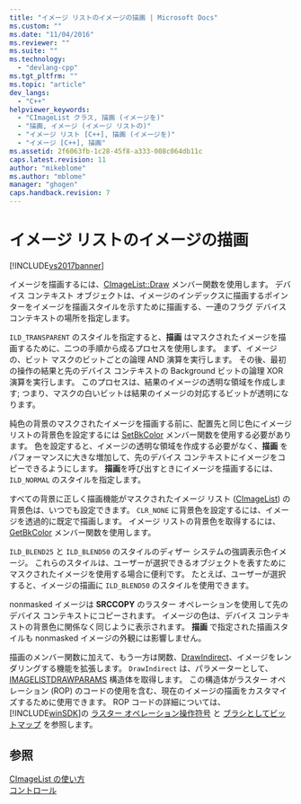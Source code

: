 ```yaml
---
title: "イメージ リストのイメージの描画 | Microsoft Docs"
ms.custom: ""
ms.date: "11/04/2016"
ms.reviewer: ""
ms.suite: ""
ms.technology: 
  - "devlang-cpp"
ms.tgt_pltfrm: ""
ms.topic: "article"
dev_langs: 
  - "C++"
helpviewer_keywords: 
  - "CImageList クラス, 描画 (イメージを)"
  - "描画, イメージ (イメージ リストの)"
  - "イメージ リスト [C++], 描画 (イメージを)"
  - "イメージ [C++], 描画"
ms.assetid: 2f6063fb-1c28-45f8-a333-008c064db11c
caps.latest.revision: 11
author: "mikeblome"
ms.author: "mblome"
manager: "ghogen"
caps.handback.revision: 7
---
```

# イメージ リストのイメージの描画
[!INCLUDE[vs2017banner](../assembler/inline/includes/vs2017banner.md)]

イメージを描画するには、[CImageList::Draw](../Topic/CImageList::Draw.md) メンバー関数を使用します。  デバイス コンテキスト オブジェクトは、イメージのインデックスに描画するポインターをイメージを描画スタイルを示すために描画する、一連のフラグ デバイス コンテキストの場所を指定します。  
  
 `ILD_TRANSPARENT` のスタイルを指定すると、**描画** はマスクされたイメージを描画するために、二つの手順から成るプロセスを使用します。  まず、イメージの、ビット マスクのビットごとの論理 AND 演算を実行します。  その後、最初の操作の結果と先のデバイス コンテキストの Background ビットの論理 XOR 演算を実行します。  このプロセスは、結果のイメージの透明な領域を作成します; つまり、マスクの白いビットは結果のイメージの対応するビットが透明になります。  
  
 純色の背景のマスクされたイメージを描画する前に、配置先と同じ色にイメージ リストの背景色を設定するには [SetBkColor](../Topic/CImageList::SetBkColor.md) メンバー関数を使用する必要があります。  色を設定すると、イメージの透明な領域を作成する必要がなく、**描画** をパフォーマンスに大きな増加して、先のデバイス コンテキストにイメージをコピーできるようにします。  **描画**を呼び出すときにイメージを描画するには、`ILD_NORMAL` のスタイルを指定します。  
  
 すべての背景に正しく描画機能がマスクされたイメージ リスト \([CImageList](../Topic/CImageList%20Class.md)\) の背景色は、いつでも設定できます。  `CLR_NONE` に背景色を設定するには、イメージを透過的に既定で描画します。  イメージ リストの背景色を取得するには、[GetBkColor](../Topic/CImageList::GetBkColor.md) メンバー関数を使用します。  
  
 `ILD_BLEND25` と `ILD_BLEND50` のスタイルのディザー システムの強調表示色イメージ。  これらのスタイルは、ユーザーが選択できるオブジェクトを表すためにマスクされたイメージを使用する場合に便利です。  たとえば、ユーザーが選択すると、イメージの描画に `ILD_BLEND50` のスタイルを使用できます。  
  
 nonmasked イメージは **SRCCOPY** のラスター オペレーションを使用して先のデバイス コンテキストにコピーされます。  イメージの色は、デバイス コンテキストの背景色に関係なく同じように表示されます。  **描画** で指定された描画スタイルも nonmasked イメージの外観には影響しません。  
  
 描画のメンバー関数に加えて、もう一方は関数、[DrawIndirect](../Topic/CImageList::DrawIndirect.md)、イメージをレンダリングする機能を拡張します。  `DrawIndirect` は、パラメーターとして、[IMAGELISTDRAWPARAMS](http://msdn.microsoft.com/library/windows/desktop/bb761395) 構造体を取得します。  この構造体がラスター オペレーション \(ROP\) のコードの使用を含む、現在のイメージの描画をカスタマイズするために使用できます。  ROP コードの詳細については、[!INCLUDE[winSDK](../atl/includes/winsdk_md.md)]の [ラスター オペレーション操作符号](http://msdn.microsoft.com/library/windows/desktop/dd162892) と [ブラシとしてビットマップ](http://msdn.microsoft.com/library/windows/desktop/dd183378) を参照します。  
  
## 参照  
 [CImageList の使い方](../mfc/using-cimagelist.md)   
 [コントロール](../mfc/controls-mfc.md)